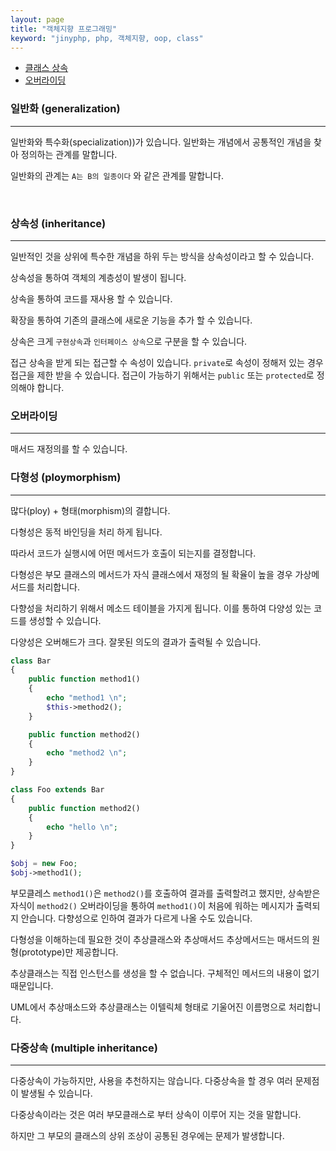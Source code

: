 ```yaml
---
layout: page
title: "객체지향 프로그래밍"
keyword: "jinyphp, php, 객체지향, oop, class"
---
```


* [클래스 상속](15.1)
* [오버라이딩](15.2)

### 일반화 (generalization)
---

일반화와 특수화(specialization))가 있습니다.
일반화는 개념에서 공통적인 개념을 찾아 정의하는 관계를 말합니다.

일반화의 관계는 `A는 B의 일종이다` 와 같은 관계를 말합니다.

<br>

### 상속성 (inheritance)
---
일반적인 것을 상위에
특수한 개념을 하위 두는 방식을 상속성이라고 할 수 있습니다.

상속성을 통하여 객체의 계층성이 발생이 됩니다.

상속을 통하여 코드를 재사용 할 수 있습니다. 

확장을 통하여 기존의 클래스에 새로운 기능을 추가 할 수 있습니다.


상속은 크게 `구현상속`과 `인터페이스 상속`으로 구분을 할 수 있습니다.


접근
상속을 받게 되는 접근할 수 속성이 있습니다. `private`로 속성이 정해저 있는 경우 접근을 제한 받을 수 있습니다.
접근이 가능하기 위해서는 `public` 또는 `protected`로 정의해야 합니다.

### 오버라이딩
---
매서드 재정의를 할 수 있습니다.


### 다형성 (ploymorphism)
---

많다(ploy) + 형태(morphism)의 결합니다.

다형성은 동적 바인딩을 처리 하게 됩니다.

따라서 코드가 실행시에 어떤 메서드가 호출이 되는지를 결정합니다.

다형성은 부모 클래스의 메서드가 자식 클래스에서 재정의 될 확율이 높을 경우 가상메서드를 처리합니다.

다향성을 처리하기 위해서 메소드 테이블을 가지게 됩니다. 이를 통하여 다양성 있는 코드를 생성할 수 있습니다.

다양성은 오버해드가 크다. 잘못된 의도의 결과가 출력될 수 있습니다.

```php
class Bar
{
    public function method1()
    {
        echo "method1 \n";
        $this->method2();
    }

    public function method2()
    {
        echo "method2 \n";
    }
}

class Foo extends Bar
{
    public function method2()
    {
        echo "hello \n";
    }
}

$obj = new Foo;
$obj->method1();
```
부모클레스 `method1()`은 `method2()`를 호출하여 결과를 출력할려고 했지만, 상속받은 자식이 `method2()` 오버라이딩을 통하여 `method1()`이 처음에 워하는 메시지가 출력되지 안습니다.
다향성으로 인하여 결과가 다르게 나올 수도 있습니다.



다형성을 이해하는데 필요한 것이 추상클래스와 추상매서드
추상메서드는 매서드의 원형(prototype)만 제공합니다.

추상클래스는 직접 인스턴스를 생성을 할 수 없습니다. 구체적인 메서드의 내용이 없기 때문입니다.

UML에서 추상매소드와 추상클래스는 이텔릭체 형태로 기울어진 이름명으로 처리합니다.



### 다중상속 (multiple inheritance)
---

다중상속이 가능하지만, 사용을 추천하지는 않습니다. 다중상속을 할 경우 여러 문제점이 발생될 수 있습니다.

다중상속이라는 것은 여러 부모클래스로 부터 상속이 이루어 지는 것을 말합니다.

하지만 그 부모의 클래스의 상위 조상이 공통된 경우에는 문제가 발생합니다.



